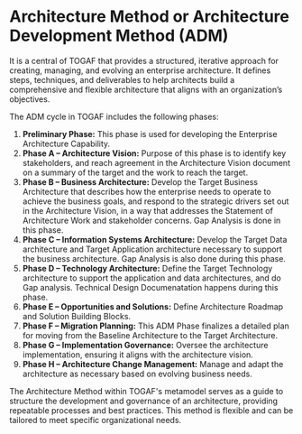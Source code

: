 # Architecture Method or Architecture Development Method (ADM)

It is a central of TOGAF that provides a structured, iterative approach for creating, managing, and evolving an enterprise architecture. It defines steps, techniques, and deliverables to help architects build a comprehensive and flexible architecture that aligns with an organization’s objectives.

The ADM cycle in TOGAF includes the following phases:

1. **Preliminary Phase:** This phase is used for developing the Enterprise Architecture Capability.
2. **Phase A – Architecture Vision:** Purpose of this phase is to identify key stakeholders, and reach agreement in the Architecture Vision document on a summary 
               of the target and the work to reach the target.
3. **Phase B – Business Architecture:** Develop the Target Business Architecture that describes how the enterprise needs to operate to achieve the business goals, 
               and respond to the strategic drivers set out in the Architecture Vision, in a way that addresses the Statement of Architecture Work and stakeholder 
               concerns. Gap Analysis is done in this phase.
4. **Phase C – Information Systems Architecture:** Develop the Target Data architecture and Target Application architecture necessary to support the business 
               architecture. Gap Analysis is also done during this phase.
5. **Phase D – Technology Architecture:** Define the Target Technology architecture to support the application and data architectures, and do Gap analysis. Technical Design Documenatation happens during this phase.
6. **Phase E – Opportunities and Solutions:** Define Architecture Roadmap and Solution Building Blocks.
7. **Phase F – Migration Planning:** This ADM Phase finalizes a detailed plan for moving from the Baseline Architecture to the Target Architecture.
8. **Phase G – Implementation Governance:** Oversee the architecture implementation, ensuring it aligns with the architecture vision.
9. **Phase H – Architecture Change Management:** Manage and adapt the architecture as necessary based on evolving business needs.

The Architecture Method within TOGAF's metamodel serves as a guide to structure the development and governance of an architecture, providing repeatable processes and best practices. This method is flexible and can be tailored to meet specific organizational needs. 

